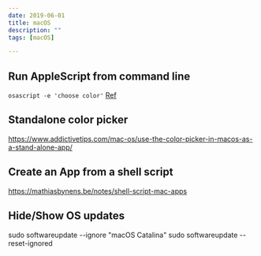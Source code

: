 ```yaml
---
date: 2019-06-01
title: macOS
description: ""
tags: [macOS]

---
```



## Run AppleScript from command line

`osascript -e 'choose color'` [Ref](http://osxdaily.com/2016/08/19/run-applescript-command-line-macos-osascript/)

## Standalone color picker

https://www.addictivetips.com/mac-os/use-the-color-picker-in-macos-as-a-stand-alone-app/

## Create an App from a shell script

https://mathiasbynens.be/notes/shell-script-mac-apps

## Hide/Show OS updates 


sudo softwareupdate --ignore "macOS Catalina"
sudo softwareupdate --reset-ignored